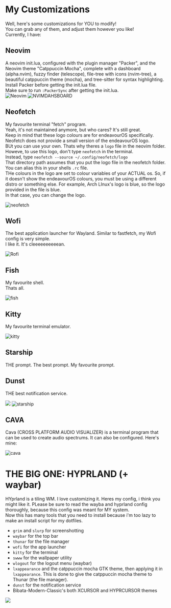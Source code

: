 # My Customizations
Well, here's some customizations for YOU to modify!\
You can grab any of them, and adjust them however you like!\
Currently, I have:
## Neovim
A neovim init.lua, configured with the plugin manager "Packer", and the Neovim theme "Catppuccin Mocha", complete with a dashboard (alpha.nvim), fuzzy finder (telescope), file-tree with icons (nvim-tree), a beautiful catppuccin theme (mocha), and tree-sitter for syntax highlighting.\
Install Packer before getting the init.lua file.\
Make sure to run `:PackerSync` after getting the init.lua.\
![Neovim](screenshots/neovim.png)
![NVIMDAHSBOARD](screenshots/nvimdashboard.png)
## Neofetch
My favourite terminal "fetch" program.\
Yeah, it's not maintained anymore, but who cares? It's still great.\
Keep in mind that these logo colours are for endeavourOS specifically.\
Neofetch does not provide a small version of the endeavourOS logo.\
BUt you can use your own.
Thats why theres a `logo` file in the neovim folder.
Howeve, to use this logo, don't type `neofetch` in the terminal.\
Instead, type `neofetch --source ~/.config/neofetch/logo`\
That directory path assumes that you put the logo file in the neofetch folder.
You can alias this in your shells `.rc` file.\
THe colours in the logo are set to colour variables of your ACTUAL os.
So, if it doesn't show the endeavourOS colours, you must be using a different distro or something else.
For example, Arch LInux's logo is blue, so the logo provided in the file is blue.\
In that case, you can change the logo.

![neofetch](screenshots/neofetch2.png)
## Wofi
The best application launcher for Wayland. Similar to fastfetch, my Wofi config is very simple.\
I like it. It's cleeeeeeeeeean.

![Rofi](screenshots/wofi.png)
## Fish
My favourite shell.\
Thats all.

![fish](screenshots/fish.png)
## Kitty
My favourite terminal emulator.

![kitty](screenshots/kitty3.png)
## Starship
THE prompt. The best prompt. My favourite prompt.
## Dunst
THE best notification service.

![](screenshots/dunst.png)
![starship](screenshots/starship.png)
## CAVA
Cava (CROSS PLATFORM AUDIO VISUALIZER) is a terminal program that can be used to create audio spectrums. It can also be configured. Here's mine:

![cava](screenshots/cava2.png)
# THE BIG ONE: HYPRLAND (+ waybar)
HYprland is a tiling WM. I love customizing it. Heres my config, i think you might like it. PLease be sure to read the wayba and hyprland config thoroughly, because this config was meant for MY system.\
Now this has many tools that you need to install because i'm too lazy to make an install script for my dotfiles.
- `grim` and `slurp` for screenshotting
- `waybar` for the top bar
- `thunar` for the file manager
- `wofi` for the app launcher
- `kitty` for the terminal
- `swww` for the wallpaper utility
- `wlogout` for the logout menu (waybar)
- `lxappearance` and the catppuccin mocha GTK theme, then applying it in `lxappearance`. This is done to give the catppuccin mocha theme to Thunar (the file manager).
- `dunst` for the notification service
- Bibata-Modern-Classic's both XCURSOR and HYPRCURSOR themes

![](screenshots/hypr.png)
